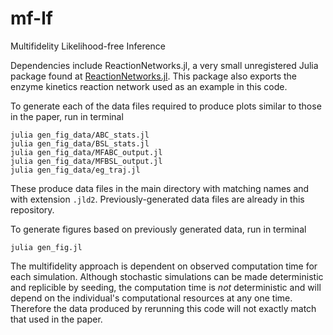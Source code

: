 # mf-lf
Multifidelity Likelihood-free Inference

Dependencies include ReactionNetworks.jl, a very small unregistered Julia package found at [ReactionNetworks.jl](https://www.github.com/tpprescott/ReactionNetworks.jl).
This package also exports the enzyme kinetics reaction network used as an example in this code.

To generate each of the data files required to produce plots similar to those in the paper, run in terminal
```
julia gen_fig_data/ABC_stats.jl
julia gen_fig_data/BSL_stats.jl
julia gen_fig_data/MFABC_output.jl
julia gen_fig_data/MFBSL_output.jl
julia gen_fig_data/eg_traj.jl
```
These produce data files in the main directory with matching names and with extension `.jld2`.
Previously-generated data files are already in this repository.

To generate figures based on previously generated data, run in terminal
```
julia gen_fig.jl
```

The multifidelity approach is dependent on observed computation time for each simulation. Although stochastic simulations can be made deterministic and replicible by seeding, the computation time is *not* deterministic and will depend on the individual's computational resources at any one time.
Therefore the data produced by rerunning this code will not exactly match that used in the paper.
